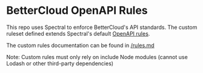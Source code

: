# BetterCloud OpenAPI Rules

This repo uses Spectral to enforce BetterCloud's API standards.
The custom ruleset defined extends Spectral's default [OpenAPI rules](https://github.com/stoplightio/spectral/blob/develop/docs/reference/openapi-rules.md).

The custom rules documentation can be found in [/rules.md](/rules.md)

Note: Custom rules must only rely on include Node modules (cannot use Lodash or other third-party dependencies)